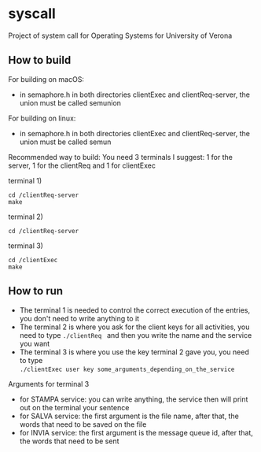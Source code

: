# syscall
Project of system call for Operating Systems for University of Verona


## How to build
For building on macOS:
- in semaphore.h in both directories clientExec and clientReq-server, the union must be called semunion

For building on linux:
- in semaphore.h in both directories clientExec and clientReq-server, the union must be called semun


Recommended way to build:
    You need 3 terminals I suggest: 1 for the server, 1 for the clientReq and 1 for clientExec

terminal 1)

```
cd /clientReq-server
make
```

terminal 2) 

```
cd /clientReq-server
```

terminal 3)

```
cd /clientExec
make
```


## How to run
* The terminal 1 is needed to control the correct execution of the entries, you don't need to write anything to it
* The terminal 2 is where you ask for the client keys for all activities, you need to type 
```./clientReq ``` and then you write the name and the service you want
* The terminal 3 is where you use the key terminal 2 gave you, you need to type  
``` ./clientExec user key some_arguments_depending_on_the_service ```

Arguments for terminal 3
* for STAMPA service: you can write anything, the service then will print out on the terminal your sentence
* for SALVA service: the first argument is the file name, after that, the words that need to be saved on the file
* for INVIA service: the first argument is the message queue id, after that, the words that need to be sent
